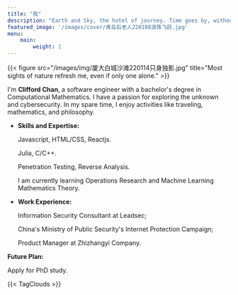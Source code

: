 ```yaml
---
title: "我"
description: "Earth and Sky, the hotel of journey. Time goes by, without any delay."
featured_image: '/images/cover/青岛石老人220108浪珠飞跃.jpg'
menu:
    main:
        weight: 1 
---
```

{{< figure src="/images/img/厦大白城沙滩220114只身独影.jpg" title="Most sights of nature refresh me, even if only one alone." >}}

I'm **Clifford Chan**, a software engineer with a bachelor's degree in Computational Mathematics. I have a passion for exploring the unknown and cybersecurity. In my spare time, I enjoy activities like traveling, mathematics, and philosophy.


+ **Skills and Expertise:**

    Javascript, HTML/CSS, Reactjs.
    
    Julia, C/C++.
    
    Penetration Testing, Reverse Analysis. 
    
    I am currently learning Operations Research and Machine Learning Mathematics Theory.


+ **Work Experience:**

    Information Security Consultant at Leadsec;

    China's Ministry of Public Security's Internet Protection Campaign;

    Product Manager at Zhizhangyi Company.

**Future Plan:**

Apply for PhD study.

{{< TagClouds >}}
